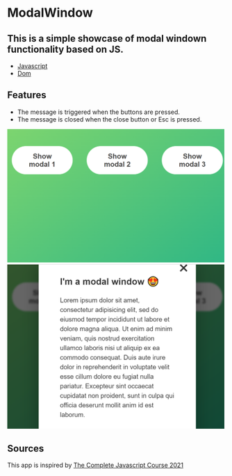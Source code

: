 # ModalWindow

## This is a simple showcase of modal windown functionality based on JS.
* [Javascript](#Javascript)
* [Dom](#Dom)

## Features
* The message is triggered when the buttons are pressed.
* The message is closed when the close button or Esc is pressed.

<img src="./img/img1.PNG" alt="Window Modal Logo" width="500">
<img src="./img/img2.PNG" alt="Window Modal Logo" width="500">

## Sources
This app is inspired by [The Complete Javascript Course 2021](https://www.udemy.com)
